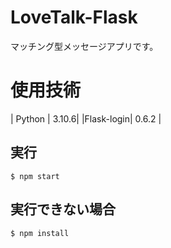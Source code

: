 # LoveTalk-Flask

マッチング型メッセージアプリです。

使用技術
=====================
| Python    | 3.10.6|
|Flask-login| 0.6.2 |

## 実行
```
$ npm start
```

## 実行できない場合
```
$ npm install
```

